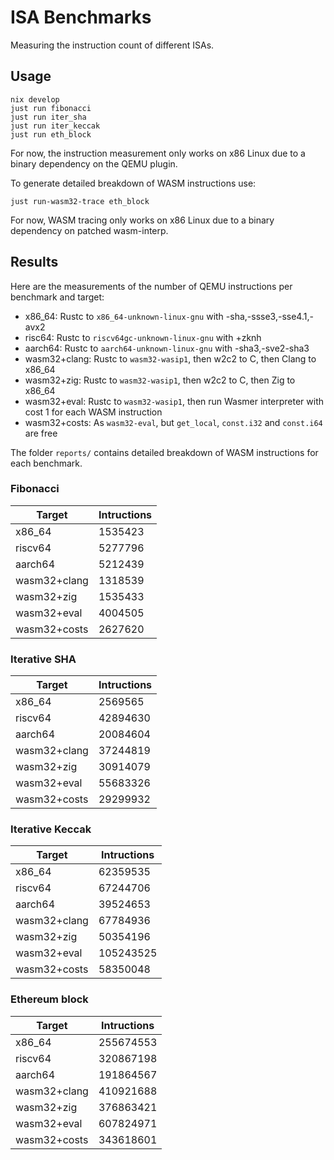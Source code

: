 # ISA Benchmarks

Measuring the instruction count of different ISAs.

## Usage

```
nix develop
just run fibonacci
just run iter_sha
just run iter_keccak
just run eth_block
```

For now, the instruction measurement only works on x86 Linux due to a binary dependency on the QEMU plugin.

To generate detailed breakdown of WASM instructions use:
```
just run-wasm32-trace eth_block
```

For now, WASM tracing only works on x86 Linux due to a binary dependency on patched wasm-interp.

## Results

Here are the measurements of the number of QEMU instructions per benchmark and target:
- x86_64: Rustc to `x86_64-unknown-linux-gnu` with -sha,-ssse3,-sse4.1,-avx2
- risc64: Rustc to `riscv64gc-unknown-linux-gnu` with +zknh
- aarch64: Rustc to `aarch64-unknown-linux-gnu` with -sha3,-sve2-sha3
- wasm32+clang: Rustc to `wasm32-wasip1`, then w2c2 to C, then Clang to x86_64
- wasm32+zig:   Rustc to `wasm32-wasip1`, then w2c2 to C, then Zig to x86_64
- wasm32+eval:  Rustc to `wasm32-wasip1`, then run Wasmer interpreter with cost 1 for each WASM instruction
- wasm32+costs: As `wasm32-eval`, but `get_local`, `const.i32` and `const.i64` are free

The folder `reports/` contains detailed breakdown of WASM instructions for each benchmark.

### Fibonacci

|Target      |Intructions|
|------      |---------  |
|x86_64      | 1535423   |
|riscv64     | 5277796   |
|aarch64     | 5212439   |
|wasm32+clang| 1318539   |
|wasm32+zig  | 1535433   |
|wasm32+eval | 4004505   |
|wasm32+costs| 2627620  |

### Iterative SHA

|Target      |Intructions|
|-------     |---------  |
|x86_64      |  2569565  |
|riscv64     | 42894630  |
|aarch64     | 20084604  |
|wasm32+clang| 37244819  |
|wasm32+zig  | 30914079  |
|wasm32+eval | 55683326  |
|wasm32+costs| 29299932  |

### Iterative Keccak

|Target      |Intructions|
|-------     |---------  |
|x86_64      | 62359535  |
|riscv64     | 67244706  |
|aarch64     | 39524653  |
|wasm32+clang| 67784936  |
|wasm32+zig  | 50354196  |
|wasm32+eval |105243525  |
|wasm32+costs| 58350048  |


### Ethereum block

|Target      |Intructions|
|------      |---------  |
|x86_64      | 255674553 |
|riscv64     | 320867198 |
|aarch64     | 191864567 |
|wasm32+clang| 410921688 |
|wasm32+zig  | 376863421 |
|wasm32+eval | 607824971 |
|wasm32+costs| 343618601 |

